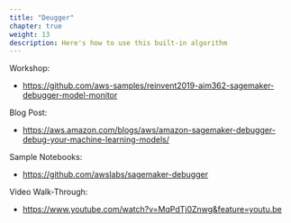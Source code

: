 ```yaml
---
title: "Deugger"
chapter: true
weight: 13
description: Here's how to use this built-in algorithm
---
```


Workshop:
- https://github.com/aws-samples/reinvent2019-aim362-sagemaker-debugger-model-monitor 

Blog Post:
- https://aws.amazon.com/blogs/aws/amazon-sagemaker-debugger-debug-your-machine-learning-models/ 

Sample Notebooks:
- https://github.com/awslabs/sagemaker-debugger 

Video Walk-Through:
- https://www.youtube.com/watch?v=MqPdTj0Znwg&feature=youtu.be 
